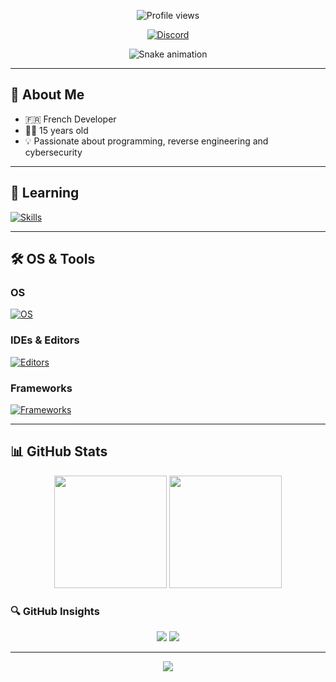 <!-- Profile Views Counter -->
<p align="center">
  <img src="https://komarev.com/ghpvc/?username=dev&color=blue" alt="Profile views" />
</p>

<!-- Discord Badge -->
<p align="center">
  <a href="https://discord.com/users/sqldtw">
    <img src="https://img.shields.io/badge/discord-assurancemaladie-%237289DA?style=for-the-badge&logo=discord&logoColor=white" alt="Discord" />
  </a>
</p>

<!-- Snake animation -->
<p align="center">
  <img src="https://github.com/user-attachments/assets/c8205a36-0d3c-430f-83be-2fc42639ee23" alt="Snake animation" />
</p>

---

## 🚀 About Me

- 🇫🇷 French Developer  
- 👨‍💻 15 years old  
- 💡 Passionate about programming, reverse engineering and cybersecurity  

---

## 🧠 Learning

[![Skills](https://skillicons.dev/icons?i=js,html,css,python,rust,php)](https://skillicons.dev)

---

## 🛠️ OS & Tools

### OS
[![OS](https://skillicons.dev/icons?i=linux,windows,kali,ubuntu)](https://skillicons.dev)

### IDEs & Editors
[![Editors](https://skillicons.dev/icons?i=vscode,visualstudio,replit,atom)](https://skillicons.dev)

### Frameworks
[![Frameworks](https://skillicons.dev/icons?i=nodejs,electron)](https://skillicons.dev)

---

## 📊 GitHub Stats

<p align="center">
  <img src="https://github-readme-stats.vercel.app/api?username=xsll88&show_icons=true&theme=radical&count_private=true" height="180" />
  <img src="https://github-readme-streak-stats.herokuapp.com?user=xsll88&theme=radical" height="180" />
</p>

### 🔍 GitHub Insights

<p align="center">
  <img src="https://github-readme-stats.vercel.app/api/top-langs/?username=xsll88&layout=compact&theme=radical" />
  <img src="https://github-profile-summary-cards.vercel.app/api/cards/profile-details?username=xsll88&theme=radical" />
</p>

---

<!-- Footer Wave -->
<p align="center">
  <img src="https://capsule-render.vercel.app/api?type=waving&color=5cb3cc&height=100&section=footer&text=&fontSize=24&fontAlignY=80" />
</p>
